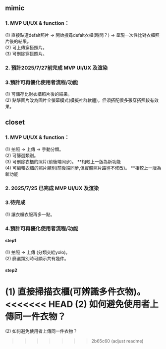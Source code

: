 ## mimic 
### 1. MVP UI/UX & function：
(1) 直接點選defalt照片 -> 開始搜尋defalt衣櫃(時間？) -> 呈現一次性比對衣櫃照片後的結果。  
(2) 可上傳穿搭照片。  
(3) 可刪除穿搭照片。  

### 2. 預計2025/7/27前完成 MVP UI/UX 及渲染

### 3.預計可再優化使用者流程/功能
(1) 可儲存比對衣櫃照片後的結果。  
(2) 點擊圖片改為圖片全螢幕模式(模擬社群軟體)，但須搭配很多張穿搭照較有效果。  

## closet
### 1. MVP UI/UX & function：
(1) 拍照 -> 上傳 -> 手動分類。  
(2) 可篩選類別。  
(3) 可刪除衣櫃的照片(前後端同步)。  **相較上一版為新功能  
(4) 可編輯衣櫃的照片類別(前後端同步,但實體照片路徑不修改)。  **相較上一版為新功能  

### 2. 2025/7/25 已完成 MVP UI/UX 及渲染

### 3.待完成
(1) 讓衣櫃衣服再多一點。  

### 4.預計可再優化使用者流程/功能
#### step1
(1) 拍照 -> 上傳 (分類交給yolo)。  
(2) 篩選類別時可顯示共有幾件。  

#### step2
(1) 直接掃描衣櫃(可辨識多件衣物)。  
<<<<<<< HEAD
(2) 如何避免使用者上傳同一件衣物？  
=======
(2) 如何避免使用者上傳同一件衣物？  
>>>>>>> 2b65c60 (adjust readme)
